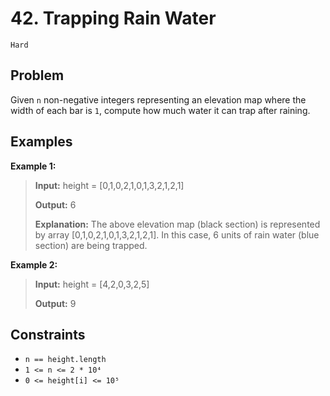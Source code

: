# 42. Trapping Rain Water

`Hard`

## Problem

Given `n` non-negative integers representing an elevation map where the width of each bar is `1`, compute how much water it can trap after raining.
 
## Examples

**Example 1:**

> **Input:** height = [0,1,0,2,1,0,1,3,2,1,2,1]
>
> **Output:** 6
>
> **Explanation:** The above elevation map (black section) is represented by array [0,1,0,2,1,0,1,3,2,1,2,1]. In this case, 6 units of rain water (blue section) are being trapped.

**Example 2:**

> **Input:** height = [4,2,0,3,2,5]
>
> **Output:** 9

## Constraints

- `n == height.length`
- `1 <= n <= 2 * 10⁴`
- `0 <= height[i] <= 10⁵`